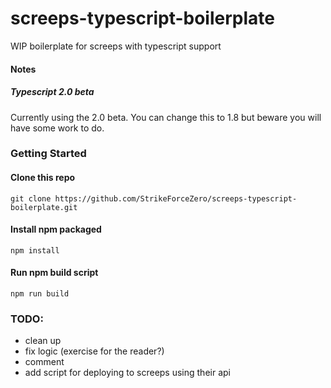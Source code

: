 # screeps-typescript-boilerplate
WIP boilerplate for screeps with typescript support

#### Notes

##### Typescript 2.0 beta

Currently using the 2.0 beta. You can change this to 1.8 but beware you will have some work to do.

### Getting Started

#### Clone this repo
```
git clone https://github.com/StrikeForceZero/screeps-typescript-boilerplate.git
```
#### Install npm packaged
```
npm install
```
#### Run npm build script
```
npm run build
```

### TODO:
- clean up
- fix logic (exercise for the reader?)
- comment
- add script for deploying to screeps using their api


